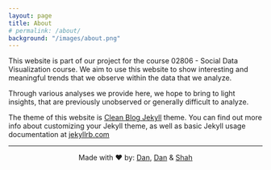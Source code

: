 ```yaml
---
layout: page
title: About
# permalink: /about/
background: "/images/about.png"
---
```

This website is part of our project for the course 02806 - Social Data Visualization course. We aim to use this website to show interesting and meaningful trends that we observe within the data that we analyze.

Through various analyses we provide here, we hope to bring to light insights, that are previously unobserved or generally difficult to analyze.

The theme of this website is [Clean Blog Jekyll](https://startbootstrap.com/theme/clean-blog-jekyll) theme. You can find out more info about customizing your Jekyll theme, as well as basic Jekyll usage documentation at [jekyllrb.com](https://jekyllrb.com/)

---
<p style="text-align: center;">
Made with ❤️ by: <a href="https://github.com/SYDeng00" target="_blank">Dan</a>, <a href="https://github.com/dmeseguerw" target="_blank">Dan</a> & <a href="https://github.com/Shah-Bekhsh" target="_blank">Shah</a>  
</p>